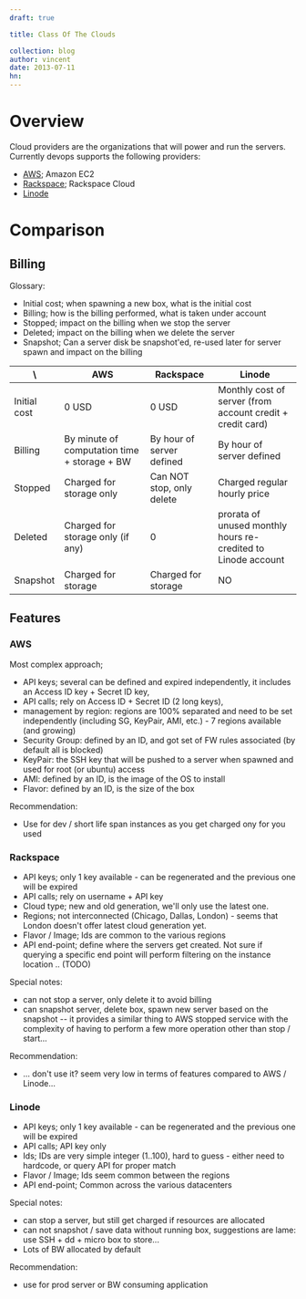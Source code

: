 ```yaml
---
draft: true

title: Class Of The Clouds

collection: blog
author: vincent
date: 2013-07-11
hn: 
---
```


# Overview
Cloud providers are the organizations that will power and run the servers. Currently devops supports the following providers:
- [AWS](http://aws.amazon.com); Amazon EC2
- [Rackspace](http://www.rackspace.com/cloud/); Rackspace Cloud
- [Linode](http://linode.com)

# Comparison

## Billing

Glossary:
- Initial cost; when spawning a new box, what is the initial cost
- Billing; how is the billing performed, what is taken under account
- Stopped; impact on the billing when we stop the server
- Deleted; impact on the billing when we delete the server
- Snapshot; Can a server disk be snapshot'ed, re-used later for server spawn and impact on the billing

 \ | AWS | Rackspace | Linode
---- | ---- | ---- | ----
Initial cost | 0 USD | 0 USD | Monthly cost of server (from account credit + credit card)
Billing | By minute of computation time + storage + BW | By hour of server defined | By hour of server defined
Stopped | Charged for storage only | Can NOT stop, only delete | Charged regular hourly price
Deleted | Charged for storage only (if any) | 0 | prorata of unused monthly hours re-credited to Linode account
Snapshot | Charged for storage | Charged for storage | NO

## Features

### AWS
Most complex approach;
- API keys; several can be defined and expired independently, it includes an Access ID key + Secret ID key,
- API calls; rely on Access ID + Secret ID (2 long keys),
- management by region: regions are 100% separated and need to be set independently (including SG, KeyPair, AMI, etc.) - 7 regions available (and growing)
- Security Group: defined by an ID, and got set of FW rules associated (by default all is blocked)
- KeyPair: the SSH key that will be pushed to a server when spawned and used for root (or ubuntu) access
- AMI: defined by an ID, is the image of the OS to install
- Flavor: defined by an ID, is the size of the box

Recommendation:
- Use for dev / short life span instances as you get charged ony for you used

### Rackspace
- API keys; only 1 key available - can be regenerated and the previous one will be expired
- API calls; rely on username + API key
- Cloud type; new and old generation, we'll only use the latest one.
- Regions; not interconnected (Chicago, Dallas, London) - seems that London doesn't offer latest cloud generation yet.
- Flavor / Image; Ids are common to the various regions
- API end-point; define where the servers get created. Not sure if querying a specific end point will perform filtering on the instance location .. (TODO)

Special notes:
- can not stop a server, only delete it to avoid billing
- can snapshot server, delete box, spawn new server based on the snapshot -- it provides a similar thing to AWS stopped service with the complexity of having to perform a few more operation other than stop / start...

Recommendation: 
- ... don't use it? seem very low in terms of features compared to AWS / Linode...

### Linode
- API keys; only 1 key available - can be regenerated and the previous one will be expired
- API calls; API key only
- Ids; IDs are very simple integer (1..100), hard to guess - either need to hardcode, or query API for proper match
- Flavor / Image; Ids seem common between the regions
- API end-point; Common across the various datacenters

Special notes:
- can stop a server, but still get charged if resources are allocated
- can not snapshot / save data without running box, suggestions are lame: use SSH + dd + micro box to store...
- Lots of BW allocated by default

Recommendation:
- use for prod server or BW consuming application

